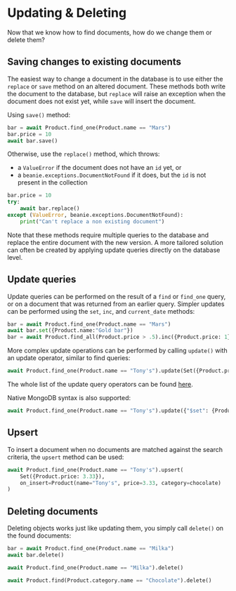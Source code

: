# Updating & Deleting

Now that we know how to find documents, how do we change them or delete them?

## Saving changes to existing documents

The easiest way to change a document in the database is to use either the `replace` or `save` method on an altered document. 
These methods both write the document to the database, 
but `replace` will raise an exception when the document does not exist yet, while `save` will insert the document. 

Using `save()` method:

```python
bar = await Product.find_one(Product.name == "Mars")
bar.price = 10
await bar.save()
```

Otherwise, use the `replace()` method, which throws:
- a `ValueError` if the document does not have an `id` yet, or
- a `beanie.exceptions.DocumentNotFound` if it does, but the `id` is not present in the collection

```python
bar.price = 10
try:
    await bar.replace()
except (ValueError, beanie.exceptions.DocumentNotFound):
    print("Can't replace a non existing document")
```

Note that these methods require multiple queries to the database and replace the entire document with the new version. 
A more tailored solution can often be created by applying update queries directly on the database level.

## Update queries

Update queries can be performed on the result of a `find` or `find_one` query, 
or on a document that was returned from an earlier query. 
Simpler updates can be performed using the `set`, `inc`, and `current_date` methods:

```python
bar = await Product.find_one(Product.name == "Mars")
await bar.set({Product.name:"Gold bar"})
bar = await Product.find_all(Product.price > .5).inc({Product.price: 1})
```

More complex update operations can be performed by calling `update()` with an update operator, similar to find queries:

```python
await Product.find_one(Product.name == "Tony's").update(Set({Product.price: 3.33}))
```

The whole list of the update query operators can be found [here](../api-documentation/operators/update.md).

Native MongoDB syntax is also supported:

```python
await Product.find_one(Product.name == "Tony's").update({"$set": {Product.price: 3.33}})
```

## Upsert

To insert a document when no documents are matched against the search criteria, the `upsert` method can be used:

```python
await Product.find_one(Product.name == "Tony's").upsert(
    Set({Product.price: 3.33}), 
    on_insert=Product(name="Tony's", price=3.33, category=chocolate)
)
```

## Deleting documents

Deleting objects works just like updating them, you simply call `delete()` on the found documents:

```python
bar = await Product.find_one(Product.name == "Milka")
await bar.delete()

await Product.find_one(Product.name == "Milka").delete()

await Product.find(Product.category.name == "Chocolate").delete()
```
